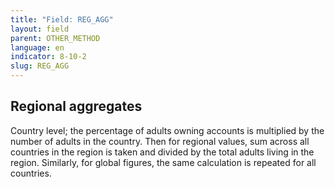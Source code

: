 ```yaml
---
title: "Field: REG_AGG"
layout: field
parent: OTHER_METHOD
language: en
indicator: 8-10-2
slug: REG_AGG
---
```

## Regional aggregates

Country level; the percentage of adults owning accounts is multiplied by the number of adults in the country. Then for regional values, sum across all countries in the region is taken and divided by the total adults living in the region. Similarly, for global figures, the same calculation is repeated for all countries.